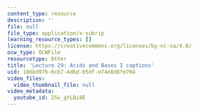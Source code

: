 ```yaml
---
content_type: resource
description: ''
file: null
file_type: application/x-subrip
learning_resource_types: []
license: https://creativecommons.org/licenses/by-nc-sa/4.0/
ocw_type: OCWFile
resourcetype: Other
title: 'Lecture 29: Acids and Bases I captions'
uid: 186bd97b-6cb7-4d6d-b5df-e74e8d8fe704
video_files:
  video_thumbnail_file: null
video_metadata:
  youtube_id: ZSv_gYLBi8E
---
```

